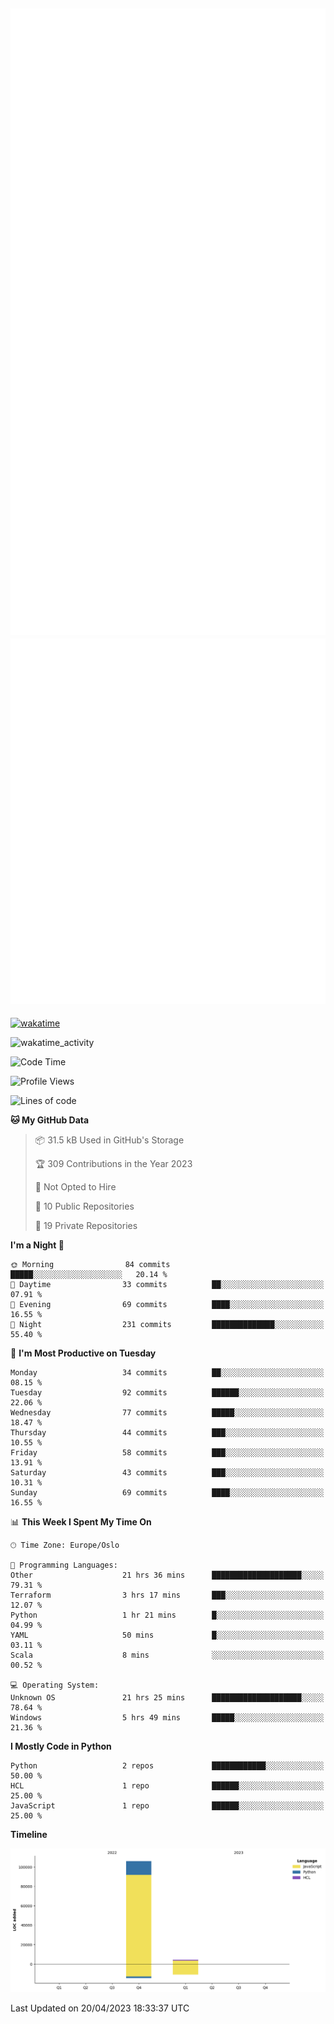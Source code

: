![Metrics](/metrics.svg)![Additional metrics](metrics.additional.svg)
----------------------------------------------------------------------------------------------------------------------------------------------------

[![wakatime](https://wakatime.com/badge/user/139c3dc8-b99d-475a-b6b4-e7663d03add8.svg)](https://wakatime.com/@139c3dc8-b99d-475a-b6b4-e7663d03add8)

![wakatime_activity](https://wakatime.com/share/@merca/d0fb6363-0f77-40ae-9525-9b9347ed2e36.svg)

<!--START_SECTION:waka-->
![Code Time](http://img.shields.io/badge/Code%20Time-6%2C529%20hrs%2059%20mins-blue)

![Profile Views](http://img.shields.io/badge/Profile%20Views-1-blue)

![Lines of code](https://img.shields.io/badge/From%20Hello%20World%20I%27ve%20Written-110.4%20thousand%20lines%20of%20code-blue)

**🐱 My GitHub Data** 

> 📦 31.5 kB Used in GitHub's Storage 
 > 
> 🏆 309 Contributions in the Year 2023
 > 
> 🚫 Not Opted to Hire
 > 
> 📜 10 Public Repositories 
 > 
> 🔑 19 Private Repositories 
 > 
**I'm a Night 🦉** 

```text
🌞 Morning                84 commits          █████░░░░░░░░░░░░░░░░░░░░   20.14 % 
🌆 Daytime                33 commits          ██░░░░░░░░░░░░░░░░░░░░░░░   07.91 % 
🌃 Evening                69 commits          ████░░░░░░░░░░░░░░░░░░░░░   16.55 % 
🌙 Night                  231 commits         ██████████████░░░░░░░░░░░   55.40 % 
```
📅 **I'm Most Productive on Tuesday** 

```text
Monday                   34 commits          ██░░░░░░░░░░░░░░░░░░░░░░░   08.15 % 
Tuesday                  92 commits          ██████░░░░░░░░░░░░░░░░░░░   22.06 % 
Wednesday                77 commits          █████░░░░░░░░░░░░░░░░░░░░   18.47 % 
Thursday                 44 commits          ███░░░░░░░░░░░░░░░░░░░░░░   10.55 % 
Friday                   58 commits          ███░░░░░░░░░░░░░░░░░░░░░░   13.91 % 
Saturday                 43 commits          ███░░░░░░░░░░░░░░░░░░░░░░   10.31 % 
Sunday                   69 commits          ████░░░░░░░░░░░░░░░░░░░░░   16.55 % 
```


📊 **This Week I Spent My Time On** 

```text
🕑︎ Time Zone: Europe/Oslo

💬 Programming Languages: 
Other                    21 hrs 36 mins      ████████████████████░░░░░   79.31 % 
Terraform                3 hrs 17 mins       ███░░░░░░░░░░░░░░░░░░░░░░   12.07 % 
Python                   1 hr 21 mins        █░░░░░░░░░░░░░░░░░░░░░░░░   04.99 % 
YAML                     50 mins             █░░░░░░░░░░░░░░░░░░░░░░░░   03.11 % 
Scala                    8 mins              ░░░░░░░░░░░░░░░░░░░░░░░░░   00.52 % 

💻 Operating System: 
Unknown OS               21 hrs 25 mins      ████████████████████░░░░░   78.64 % 
Windows                  5 hrs 49 mins       █████░░░░░░░░░░░░░░░░░░░░   21.36 % 
```

**I Mostly Code in Python** 

```text
Python                   2 repos             ████████████░░░░░░░░░░░░░   50.00 % 
HCL                      1 repo              ██████░░░░░░░░░░░░░░░░░░░   25.00 % 
JavaScript               1 repo              ██████░░░░░░░░░░░░░░░░░░░   25.00 % 
```



**Timeline**

![Lines of Code chart](https://raw.githubusercontent.com/merca/merca/current/assets/bar_graph.png)


 Last Updated on 20/04/2023 18:33:37 UTC
<!--END_SECTION:waka-->
